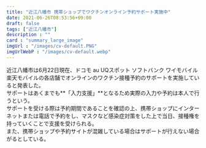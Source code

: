 ```yaml
---
title: "近江八幡市 携帯ショップでワクチンオンライン予約サポート実施中"
date: 2021-06-26T08:53:56+09:00
draft: false
tags: ["近江八幡市"]
description : ""
card : "summary_large_image"
imgUrl : "/images/cv-default.PNG"
imgUrlWebP : "/images/cv-default.webp"
---
```

近江八幡市は6月22日現在、ドコモ au UQスポット ソフトバンク ワイモバイル 楽天モバイルの各店舗でオンラインのワクチン接種予約のサポートを実施していると発表した。  
サポートはあくまでも**「入力支援」**となるため実際の入力や予約は本人で行うという。  
サポートを受ける際は予約期間であることを確認の上、携帯ショップにインターネットまたは電話で予約をし、マスクなど感染症対策をした上で当日、接種権を持っていくことで支援を受けられる。  
また、携帯ショップや予約サイトが混雑している場合はサポートが行えない場合がるとしている。
